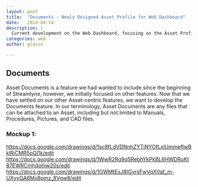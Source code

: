 ```yaml
---
layout: post
title:  "Documents - Newly Designed Asset Profile for Web Dashboard"
date:   2014-04-14
description: |
  Current development on the Web Dashboard, focusing on the Asset Profile.
categories: web
author: glavin

---
```


## Documents

Asset Documents is a feature we had wanted to include since the beginning of Streamlyne, however, we initially focused on other features. Now that we have settled on our other Asset-centric features, we want to develop the Documents feature. In our terminology, Asset Documents are any files that can be attached to an Asset, including but not limited to Manuals, Procedures, Pictures, and CAD files.

### Mockup 1:
https://docs.google.com/drawings/d/1sc8fLdVDNnhZYTiNYOfLxlUmmefIwBklRjCMR5pQl1k/edit
https://docs.google.com/drawings/d/1WwR2Rq9q5RebhYkPkBL6HWDRuKt87EWRCmhdohiw20s/edit
https://docs.google.com/drawings/d/1OWMtExJ8IGvrsFwVqXVaf_m-UXyyQA6Mx8pmz_8Vgw8/edit

